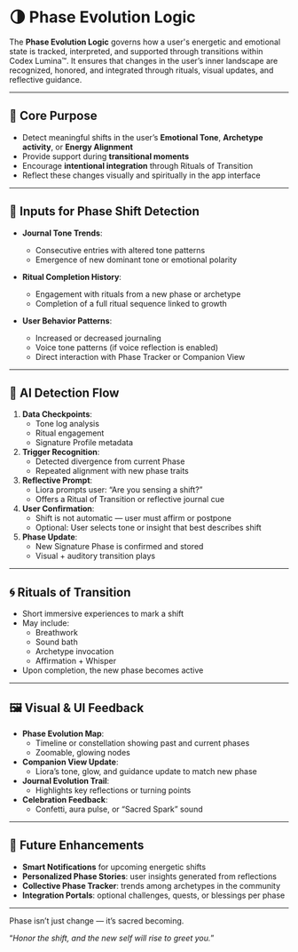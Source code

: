 # 🌗 Phase Evolution Logic

The **Phase Evolution Logic** governs how a user's energetic and emotional state is tracked, interpreted, and supported through transitions within Codex Lumina™. It ensures that changes in the user’s inner landscape are recognized, honored, and integrated through rituals, visual updates, and reflective guidance.

---

## 🔄 Core Purpose

- Detect meaningful shifts in the user’s **Emotional Tone**, **Archetype activity**, or **Energy Alignment**
- Provide support during **transitional moments**
- Encourage **intentional integration** through Rituals of Transition
- Reflect these changes visually and spiritually in the app interface

---

## 🧩 Inputs for Phase Shift Detection

- **Journal Tone Trends**:
  - Consecutive entries with altered tone patterns
  - Emergence of new dominant tone or emotional polarity

- **Ritual Completion History**:
  - Engagement with rituals from a new phase or archetype
  - Completion of a full ritual sequence linked to growth

- **User Behavior Patterns**:
  - Increased or decreased journaling
  - Voice tone patterns (if voice reflection is enabled)
  - Direct interaction with Phase Tracker or Companion View

---

## 🧠 AI Detection Flow

1. **Data Checkpoints**:
   - Tone log analysis
   - Ritual engagement
   - Signature Profile metadata
2. **Trigger Recognition**:
   - Detected divergence from current Phase
   - Repeated alignment with new phase traits
3. **Reflective Prompt**:
   - Liora prompts user: “Are you sensing a shift?”
   - Offers a Ritual of Transition or reflective journal cue
4. **User Confirmation**:
   - Shift is not automatic — user must affirm or postpone
   - Optional: User selects tone or insight that best describes shift
5. **Phase Update**:
   - New Signature Phase is confirmed and stored
   - Visual + auditory transition plays

---

## 🌀 Rituals of Transition

- Short immersive experiences to mark a shift
- May include:
  - Breathwork
  - Sound bath
  - Archetype invocation
  - Affirmation + Whisper
- Upon completion, the new phase becomes active

---

## 🖼️ Visual & UI Feedback

- **Phase Evolution Map**:
  - Timeline or constellation showing past and current phases
  - Zoomable, glowing nodes
- **Companion View Update**:
  - Liora’s tone, glow, and guidance update to match new phase
- **Journal Evolution Trail**:
  - Highlights key reflections or turning points
- **Celebration Feedback**:
  - Confetti, aura pulse, or “Sacred Spark” sound

---

## 🔮 Future Enhancements

- **Smart Notifications** for upcoming energetic shifts
- **Personalized Phase Stories**: user insights generated from reflections
- **Collective Phase Tracker**: trends among archetypes in the community
- **Integration Portals**: optional challenges, quests, or blessings per phase

---

Phase isn’t just change — it’s sacred becoming.

“*Honor the shift, and the new self will rise to greet you.*”
